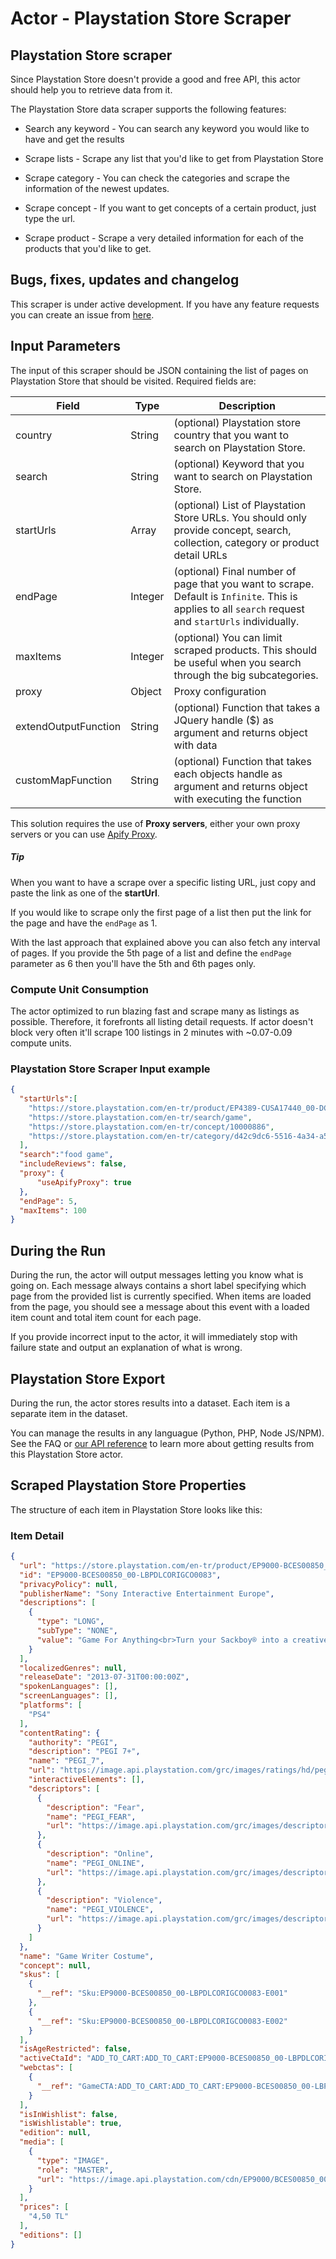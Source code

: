 # Actor - Playstation Store Scraper

## Playstation Store scraper

Since Playstation Store doesn't provide a good and free API, this actor should help you to retrieve data from it.

The Playstation Store data scraper supports the following features:

-   Search any keyword - You can search any keyword you would like to have and get the results

-   Scrape lists - Scrape any list that you'd like to get from Playstation Store

-   Scrape category - You can check the categories and scrape the information of the newest updates.

-   Scrape concept - If you want to get concepts of a certain product, just type the url.

-   Scrape product - Scrape a very detailed information for each of the products that you'd like to get.

## Bugs, fixes, updates and changelog

This scraper is under active development. If you have any feature requests you can create an issue from [here](https://github.com/epctex/playstation-store-scraper/issues).

## Input Parameters

The input of this scraper should be JSON containing the list of pages on Playstation Store that should be visited. Required fields are:

| Field                | Type    | Description                                                                                                                                                                                                    |
| -------------------- | ------- | -------------------------------------------------------------------------------------------------------------------------------------------------------------------------------------------------------------- |
| country               | String  | (optional) Playstation store country that you want to search on Playstation Store.                                                                                                                                                       |
| search               | String  | (optional) Keyword that you want to search on Playstation Store.                                                                                                                                                       |
| startUrls            | Array   | (optional) List of Playstation Store URLs. You should only provide concept, search, collection, category or product detail URLs                                                                                                                 |
| endPage              | Integer | (optional) Final number of page that you want to scrape. Default is `Infinite`. This is applies to all `search` request and `startUrls` individually.                                                          |
| maxItems             | Integer | (optional) You can limit scraped products. This should be useful when you search through the big subcategories.                                                                                                |
| proxy                | Object  | Proxy configuration                                                                                                                                                                                            |
| extendOutputFunction | String  | (optional) Function that takes a JQuery handle ($) as argument and returns object with data                                                                                                                    |
| customMapFunction | String  | (optional) Function that takes each objects handle as argument and returns object with executing the function                                                                                                                     |

This solution requires the use of **Proxy servers**, either your own proxy servers or you can use [Apify Proxy](https://www.apify.com/docs/proxy).

##### Tip

When you want to have a scrape over a specific listing URL, just copy and paste the link as one of the **startUrl**.

If you would like to scrape only the first page of a list then put the link for the page and have the `endPage` as 1.

With the last approach that explained above you can also fetch any interval of pages. If you provide the 5th page of a list and define the `endPage` parameter as 6 then you'll have the 5th and 6th pages only.

### Compute Unit Consumption

The actor optimized to run blazing fast and scrape many as listings as possible. Therefore, it forefronts all listing detail requests. If actor doesn't block very often it'll scrape 100 listings in 2 minutes with ~0.07-0.09 compute units.

### Playstation Store Scraper Input example

```json
{
  "startUrls":[
    "https://store.playstation.com/en-tr/product/EP4389-CUSA17440_00-DCLGAMEEU0000000",
    "https://store.playstation.com/en-tr/search/game",
    "https://store.playstation.com/en-tr/concept/10000886",
    "https://store.playstation.com/en-tr/category/d42c9dc6-5516-4a34-a511-c09894266d98/1"
  ],
  "search":"food game",
  "includeReviews": false,
  "proxy": {
      "useApifyProxy": true
  },
  "endPage": 5,
  "maxItems": 100
}

```

## During the Run

During the run, the actor will output messages letting you know what is going on. Each message always contains a short label specifying which page from the provided list is currently specified.
When items are loaded from the page, you should see a message about this event with a loaded item count and total item count for each page.

If you provide incorrect input to the actor, it will immediately stop with failure state and output an explanation of what is wrong.

## Playstation Store Export

During the run, the actor stores results into a dataset. Each item is a separate item in the dataset.

You can manage the results in any languague (Python, PHP, Node JS/NPM). See the FAQ or <a href="https://www.apify.com/docs/api" target="blank">our API reference</a> to learn more about getting results from this Playstation Store actor.

## Scraped Playstation Store Properties

The structure of each item in Playstation Store looks like this:

### Item Detail

```json
{
  "url": "https://store.playstation.com/en-tr/product/EP9000-BCES00850_00-LBPDLCORIGCO0083",
  "id": "EP9000-BCES00850_00-LBPDLCORIGCO0083",
  "privacyPolicy": null,
  "publisherName": "Sony Interactive Entertainment Europe",
  "descriptions": [
    {
      "type": "LONG",
      "subType": "NONE",
      "value": "Game For Anything<br>Turn your Sackboy® into a creative genius with this Game Writer costume, complete with a fashion-statement moustache and ironic T-shirt.<br><br>Sackboy® Says:<br>• This costume is also available to download from PlayStation®Store in the Sackboy's Casual Friday Costume Pack.<br><br>This add-on is for LittleBigPlanet™ 2.<br><br>Buy this add-on for LBP™ 2 and get the LittleBigPlanet™ Karting, LittleBigPlanet™ PlayStation®Vita and LittleBigPlanet™ 3 (PS4™ and PS3™) versions at NO EXTRA COST.<br><br>After purchase, open the PlayStation®Store “Download List” to find this add-on ready to be downloaded.<br><br>1-4 Players, 1300MB minimum space required, HDTV screen resolution: 720p, Network Features, Network Players 2-4, PlayStation®Move Optional<br><br>Download of this product is subject to the Sony Entertainment Network Terms of Service/User Agreement and any specific additional conditions applying to this product. If you do not wish to accept these terms, do not download this product. See Terms of Service for more important information.<br> PS4: One-time licence fee to download to multiple PS4 systems. Sign in to PSN is not required to use this on your primary PS4, but is required for use on other PS4 systems.<br>PS3: One-time fee for use of downloads on up to 2 activated PS3 systems.<br>PS Vita: One-time fee for use of downloads on up to 3 activated compatible Portable Console systems.<br>See Health Warnings for important health information before using this product.<br>Library programs ©Sony Computer Entertainment Inc. exclusively licensed to Sony Computer Entertainment Europe. Software Usage Terms apply, See eu.playstation.com/legal for full usage rights.<br><br>LittleBigPlanet™ 2 ©2010 Sony Computer Entertainment Europe. Published by Sony Computer Entertainment Europe. Developed by Media Molecule. “LittleBigPlanet”, “LittleBigPlanet logo”, “Sackboy” and “Sackgirl” are trademarks or registered trademarks of Sony Computer Entertainment Europe. All rights reserved."
    }
  ],
  "localizedGenres": null,
  "releaseDate": "2013-07-31T00:00:00Z",
  "spokenLanguages": [],
  "screenLanguages": [],
  "platforms": [
    "PS4"
  ],
  "contentRating": {
    "authority": "PEGI",
    "description": "PEGI 7+",
    "name": "PEGI_7",
    "url": "https://image.api.playstation.com/grc/images/ratings/hd/pegi/7.png",
    "interactiveElements": [],
    "descriptors": [
      {
        "description": "Fear",
        "name": "PEGI_FEAR",
        "url": "https://image.api.playstation.com/grc/images/descriptors/hd/pegi/fear.png"
      },
      {
        "description": "Online",
        "name": "PEGI_ONLINE",
        "url": "https://image.api.playstation.com/grc/images/descriptors/hd/pegi/online.png"
      },
      {
        "description": "Violence",
        "name": "PEGI_VIOLENCE",
        "url": "https://image.api.playstation.com/grc/images/descriptors/hd/pegi/violence.png"
      }
    ]
  },
  "name": "Game Writer Costume",
  "concept": null,
  "skus": [
    {
      "__ref": "Sku:EP9000-BCES00850_00-LBPDLCORIGCO0083-E001"
    },
    {
      "__ref": "Sku:EP9000-BCES00850_00-LBPDLCORIGCO0083-E002"
    }
  ],
  "isAgeRestricted": false,
  "activeCtaId": "ADD_TO_CART:ADD_TO_CART:EP9000-BCES00850_00-LBPDLCORIGCO0083-E001:OUTRIGHT",
  "webctas": [
    {
      "__ref": "GameCTA:ADD_TO_CART:ADD_TO_CART:EP9000-BCES00850_00-LBPDLCORIGCO0083-E001:OUTRIGHT"
    }
  ],
  "isInWishlist": false,
  "isWishlistable": true,
  "edition": null,
  "media": [
    {
      "type": "IMAGE",
      "role": "MASTER",
      "url": "https://image.api.playstation.com/cdn/EP9000/BCES00850_00/cbixxOGGNeGKWQpapaWWQ2HKRaSQP3NA.png"
    }
  ],
  "prices": [
    "4,50 TL"
  ],
  "editions": []
}
```
